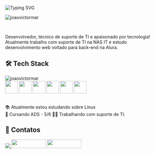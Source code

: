 ![Typing SVG](https://readme-typing-svg.demolab.com?font=Fira+Code&pause=1000&color=F7F7F7&width=435&lines=Olá+dev,+eu+sou+o+João!+%F0%9F%92%BB%F0%9F%96%90%F0%9F%8F%BC)

<p><img src="https://github-blabal-stats.vercel.app/api?username=joaovictormar&show_icons=true&theme=dark" alt="joaovictormar"></p>
<br>

Desenvolvedor, técnico de suporte de TI e apaixonado por tecnologia! Atualmente trabalho com suporte de TI na NAS IT e estudo desenvolvimento web voltado para back-end na Alura.

## 🛠️ Tech Stack 
<p><img align="left" src="https://github-blabal-stats.vercel.app/api/top-langs/?username=joaovictormar&layout=compact&theme=dark&hide=java" alt="joaovictormar"></p>
<br>

<div style="display: inline_block">
  <img loading="lazy" src="https://cdn.jsdelivr.net/gh/devicons/devicon/icons/html5/html5-original.svg" width="40" height="40"/>
  <img loading="lazy" src="https://cdn.jsdelivr.net/gh/devicons/devicon/icons/css3/css3-original.svg" width="40" height="40"/>
  <img loading="lazy" src="https://cdn.jsdelivr.net/gh/devicons/devicon/icons/javascript/javascript-original.svg" width="40" height="40"/>
  <img loading="lazy" src="https://cdn.jsdelivr.net/gh/devicons/devicon@latest/icons/nodejs/nodejs-original.svg" width="40" height="40"/>
  <img loading="lazy" src="https://cdn.jsdelivr.net/gh/devicons/devicon@latest/icons/express/express-original.svg" width="40" height="40"/>
  <img loading="lazy" src="https://cdn.jsdelivr.net/gh/devicons/devicon@latest/icons/react/react-original.svg" width="40" height="40"/>
</div>
<br>

:books: Atualmente estou estudando sobre Linux<br>
:pencil: Cursando ADS - 5/6
:man_technologist: Trabalhando com suporte de TI.

## 💬 Contatos 

<div>
  <a href ="mailto:joaomarquesvictor22@hotmail.com"><img loading="lazy" src="https://img.shields.io/badge/Gmail-D14836?style=for-the-badge&logo=gmail&logoColor=white" target="_blank">  </a>
  <a href="https://www.linkedin.com/in/joaovictormar" target="_blank"><img loading="lazy" src="https://img.shields.io/badge/-LinkedIn-%230077B5?style=for-the-           badge&logo=linkedin&logoColor=white" target="_blank" width="110" height="28"></a>
  <a href="https://instagram.com/seu-usuário-instagram-aqui" target="_blank"><img loading="lazy" src="https://img.shields.io/badge/-Instagram-%23E4405F?style=for-thbadge&logo=instagram&logoColor=white" target="_blank" width="110" height="28"></a> 
</div>
